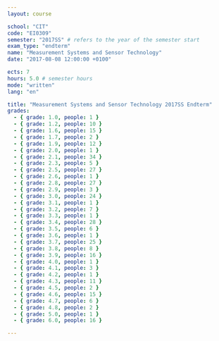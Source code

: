 ```yaml
---
layout: course

school: "CIT"
code: "EI0309"
semester: "2017SS" # refers to the year of the semester start
exam_type: "endterm"
name: "Measurement Systems and Sensor Technology"
date: "2017-08-08 12:00:00 +0100"

ects: 7
hours: 5.0 # semester hours
mode: "written"
lang: "en"

title: "Measurement Systems and Sensor Technology 2017SS Endterm"
grades:
  - { grade: 1.0, people: 1 }
  - { grade: 1.2, people: 10 }
  - { grade: 1.6, people: 15 }
  - { grade: 1.7, people: 2 }
  - { grade: 1.9, people: 12 }
  - { grade: 2.0, people: 1 }
  - { grade: 2.1, people: 34 }
  - { grade: 2.3, people: 5 }
  - { grade: 2.5, people: 27 }
  - { grade: 2.6, people: 1 }
  - { grade: 2.8, people: 27 }
  - { grade: 2.9, people: 3 }
  - { grade: 3.0, people: 24 }
  - { grade: 3.1, people: 1 }
  - { grade: 3.2, people: 7 }
  - { grade: 3.3, people: 1 }
  - { grade: 3.4, people: 28 }
  - { grade: 3.5, people: 6 }
  - { grade: 3.6, people: 1 }
  - { grade: 3.7, people: 25 }
  - { grade: 3.8, people: 8 }
  - { grade: 3.9, people: 16 }
  - { grade: 4.0, people: 1 }
  - { grade: 4.1, people: 3 }
  - { grade: 4.2, people: 1 }
  - { grade: 4.3, people: 11 }
  - { grade: 4.5, people: 2 }
  - { grade: 4.6, people: 15 }
  - { grade: 4.7, people: 6 }
  - { grade: 4.8, people: 2 }
  - { grade: 5.0, people: 1 }
  - { grade: 6.0, people: 16 }

---
```



